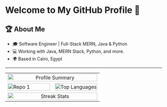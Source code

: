# Welcome to My GitHub Profile 🚀

## 🏆 About Me

- 🎓 Software Engineer | Full-Stack MERN, Java & Python
- 💻 Working with Java, MERN Stack, Python, and more.
- 🌍 Based in Cairo, Egypt

---

<table>
    <tr>
        <td colspan="2" align="center">
            <img src="https://github-profile-summary-cards.vercel.app/api/cards/profile-details?username=ahmedmk11&theme=tokyonight" alt="Profile Summary" width="100%">
        </td>
    </tr>
    <tr>
        <td width="50%">
            <img src="https://github-readme-stats.vercel.app/api/pin/?username=ahmedmk11&repo=breast-cancer-diagnosis&theme=tokyonight&description_lines_count=3&show_owner=true&show_icons=true" alt="Repo 1" width="100%">
        </td>
        <td width="50%">
            <img src="https://github-readme-stats.vercel.app/api/top-langs/?username=ahmedmk11&layout=donut&theme=tokyonight&hide=html,scss,shaderlab" alt="Top Languages" width="100%">
        </td>
    </tr>
    <tr>
        <td colspan="2" align="center">
            <img src="https://streak-stats.demolab.com/?user=ahmedmk11&theme=tokyonight" alt="Streak Stats" width="100%">
        </td>
    </tr>

</table>

